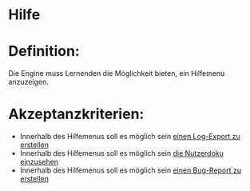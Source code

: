 # Hilfe

# Definition:

Die Engine muss Lernenden die Möglichkeit bieten, ein Hilfemenu anzuzeigen.

# Akzeptanzkriterien:

- Innerhalb des Hilfemenus soll es möglich sein [einen Log-Export zu erstellen](ELG0013.md)
- Innerhalb des Hilfemenus soll es möglich sein [die Nutzerdoku einzusehen](ELG0014.md)
- Innerhalb des Hilfemenus soll es möglich sein [einen Bug-Report zu erstellen](ELG0015.md)

